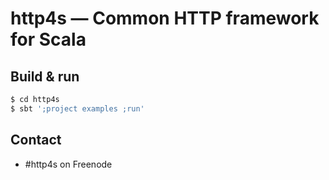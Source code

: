 # http4s — Common HTTP framework for Scala #

## Build & run ##

```sh
$ cd http4s
$ sbt ';project examples ;run'
```

## Contact ##

- #http4s on Freenode
